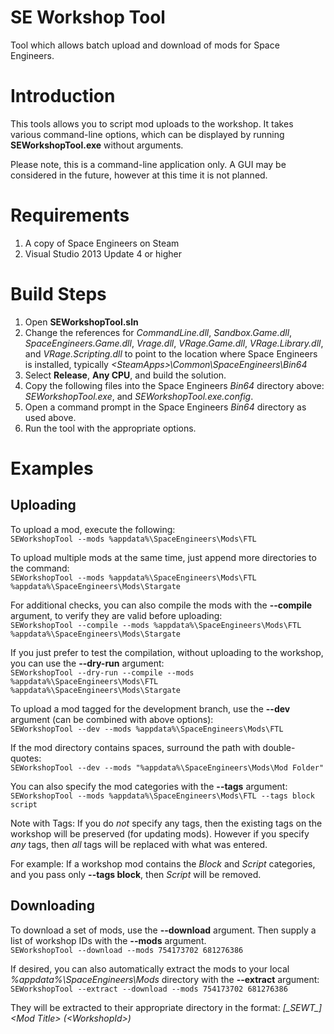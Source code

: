 # SE Workshop Tool
Tool which allows batch upload and download of mods for Space Engineers.

# Introduction
This tools allows you to script mod uploads to the workshop.
It takes various command-line options, which can be displayed by running **SEWorkshopTool.exe** without arguments.

Please note, this is a command-line application only. A GUI may be considered in the future, however at this time it is not planned.

# Requirements
1. A copy of Space Engineers on Steam
2. Visual Studio 2013 Update 4 or higher

# Build Steps
1. Open **SEWorkshopTool.sln**
2. Change the references for *CommandLine.dll*, *Sandbox.Game.dll*, *SpaceEngineers.Game.dll*, *Vrage.dll*, *VRage.Game.dll*, *VRage.Library.dll*, and *VRage.Scripting.dll* to point to the location where Space Engineers is installed, typically *&lt;SteamApps&gt;\Common\SpaceEngineers\Bin64*
3. Select **Release**, **Any CPU**, and build the solution.
4. Copy the following files into the Space Engineers *Bin64* directory above: *SEWorkshopTool.exe*, and *SEWorkshopTool.exe.config*.
5. Open a command prompt in the Space Engineers *Bin64* directory as used above.
6. Run the tool with the appropriate options.

# Examples

## Uploading
To upload a mod, execute the following:  
`SEWorkshopTool --mods %appdata%\SpaceEngineers\Mods\FTL`

To upload multiple mods at the same time, just append more directories to the command:  
`SEWorkshopTool --mods %appdata%\SpaceEngineers\Mods\FTL %appdata%\SpaceEngineers\Mods\Stargate`

For additional checks, you can also compile the mods with the **--compile** argument, to verify they are valid before uploading:  
`SEWorkshopTool --compile --mods %appdata%\SpaceEngineers\Mods\FTL %appdata%\SpaceEngineers\Mods\Stargate`

If you just prefer to test the compilation, without uploading to the workshop, you can use the **--dry-run** argument:  
`SEWorkshopTool --dry-run --compile --mods %appdata%\SpaceEngineers\Mods\FTL %appdata%\SpaceEngineers\Mods\Stargate`

To upload a mod tagged for the development branch, use the **--dev** argument (can be combined with above options):  
`SEWorkshopTool --dev --mods %appdata%\SpaceEngineers\Mods\FTL`

If the mod directory contains spaces, surround the path with double-quotes:  
`SEWorkshopTool --dev --mods "%appdata%\SpaceEngineers\Mods\Mod Folder"`

You can also specify the mod categories with the **--tags** argument:  
`SEWorkshopTool --mods %appdata%\SpaceEngineers\Mods\FTL --tags block script`

Note with Tags:
If you do *not* specify any tags, then the existing tags on the workshop will be preserved (for updating mods). However if you specify *any* tags, then *all* tags will be replaced with what was entered.

For example: If a workshop mod contains the *Block* and *Script* categories, and you pass only **--tags block**, then *Script* will be removed.

## Downloading
To download a set of mods, use the **--download** argument. Then supply a list of workshop IDs with the **--mods** argument.  
`SEWorkshopTool --download --mods 754173702 681276386`

If desired, you can also automatically extract the mods to your local *%appdata%\SpaceEngineers\Mods* directory with the **--extract** argument:  
`SEWorkshopTool --extract --download --mods 754173702 681276386`

They will be extracted to their appropriate directory in the format: *[\_SEWT\_] &lt;Mod Title&gt; (&lt;WorkshopId&gt;)*

